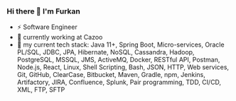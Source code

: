 ### Hi there 👋 I'm Furkan

- ⚡ Software Engineer
- 🔭 currently working at Cazoo
- 🌱 my current tech stack: Java 11+, Spring
Boot, Micro-services, Oracle PL/SQL, JDBC, JPA, Hibernate, NoSQL, Cassandra, Hadoop, PostgreSQL, MSSQL, JMS, ActiveMQ, Docker, RESTful API, Postman, Node.js, React, Linux, Shell Scripting, Bash, JSON, HTTP, Web services, Git, GitHub, ClearCase, Bitbucket, Maven, Gradle, npm, Jenkins, Artifactory, JIRA, Confluence, Splunk, Pair programming, TDD, CI/CD, XML, FTP, SFTP
